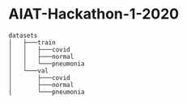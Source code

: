 # AIAT-Hackathon-1-2020

```
datasets
│   ├───train
│   │   ├───covid
│   │   ├───normal
│   │   └───pneumonia
│   └───val
│       ├───covid
│       ├───normal
│       └───pneumonia
```
